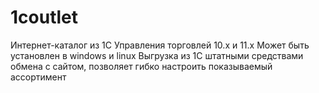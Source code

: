 # 1coutlet

Интернет-каталог из 1С Управления торговлей 10.х и 11.х
Может быть установлен в windows и linux
Выгрузка из 1С штатными средствами обмена с сайтом, позволяет гибко настроить показываемый ассортимент
